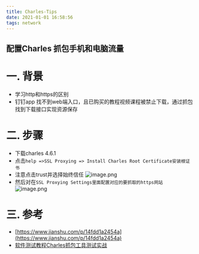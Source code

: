 ```yaml
---
title: Charles-Tips
date: 2021-01-01 16:58:56
tags: network
---
```


## 配置Charles 抓包手机和电脑流量

# 一. 背景
* 学习http和https的区别
  <!--more-->
* 钉钉app 找不到web端入口，且已购买的教程视频课程被禁止下载，通过抓包找到下载接口实现资源保存
# 二. 步骤
* 下载charles 4.6.1
* 点击`help =>SSL Proxying => Install Charles Root Certificate安装根证书 `
* 注意点击trust并选择始终信任
![image.png](https://i.loli.net/2021/01/20/CB6srH8SYb5upcF.png)
* 然后对在`SSL Proxying Settings里面配置对应的要抓取的https网站`
![image.png](https://i.loli.net/2021/01/20/hXfjpol7Sg5VLxY.png)
# 三. 参考
* [https://www.jianshu.com/p/14fdd1a2454a](https://www.jianshu.com/p/14fdd1a2454a)
* [软件测试教程Charles抓包工具测试实战](https://www.bilibili.com/video/BV1mQ4y1N7dn?p=1)

